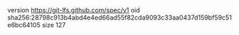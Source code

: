 version https://git-lfs.github.com/spec/v1
oid sha256:28798c913b4abd4e4ed66ad55f82cda9093c33aa0437d159bf59c51e6bc64105
size 127
